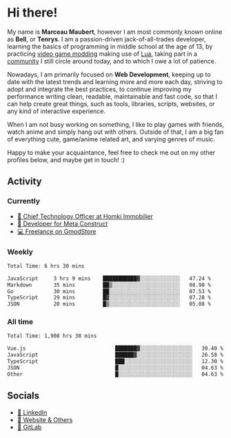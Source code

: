 # Hi there!

My name is **Marceau Maubert**, however I am most commonly known online as **Bell**, or **Tenrys**. I am a passion-driven jack-of-all-trades developer, learning the basics of programming in middle school at the age of 13, by practicing [video game modding](https://garrysmod.com) making use of [Lua](https://lua.org), taking part in a [community](https://metastruct.net) I still circle around today, and to which I owe a lot of patience.

Nowadays, I am primarily focused on **Web Development**, keeping up to date with the latest trends and learning more and more each day, striving to adopt  and integrate the best practices, to continue improving my performance writing clean, readable, maintainable and fast code, so that I can help create great things, such as tools, libraries, scripts, websites, or any kind of interactive experience.

When I am not busy working on something, I like to play games with friends, watch anime and simply hang out with others. Outside of that, I am a big fan of everything cute, game/anime related art, and varying genres of music.

Happy to make your acquaintance, feel free to check me out on my other profiles below, and maybe get in touch! :)

## Activity

### Currently

- [🏢 Chief Technology Officer at Homki Immobilier](https://homki-immobilier.com)
- [🎈 Developer for Meta Construct](https://metastruct.net)
- [💻 Freelance on GmodStore](https://www.gmodstore.com/users/Tenrys)

### Weekly
<!--START_SECTION:wakaWeekly-->

```txt
Total Time: 6 hrs 30 mins

JavaScript     3 hrs 9 mins    ███████████▓░░░░░░░░░░░░░   47.24 %
Markdown       35 mins         ██▒░░░░░░░░░░░░░░░░░░░░░░   08.98 %
Go             30 mins         ██░░░░░░░░░░░░░░░░░░░░░░░   07.53 %
TypeScript     29 mins         █▓░░░░░░░░░░░░░░░░░░░░░░░   07.28 %
JSON           20 mins         █▒░░░░░░░░░░░░░░░░░░░░░░░   05.08 %
```

<!--END_SECTION:wakaWeekly-->

### All time
<!--START_SECTION:wakaTotal-->

```txt
Total Time: 1,908 hrs 38 mins

Vue.js                             ███████▓░░░░░░░░░░░░░░░░░   30.40 %
JavaScript                         ██████▓░░░░░░░░░░░░░░░░░░   26.58 %
TypeScript                         ███░░░░░░░░░░░░░░░░░░░░░░   12.30 %
JSON                               █░░░░░░░░░░░░░░░░░░░░░░░░   04.63 %
Other                              █░░░░░░░░░░░░░░░░░░░░░░░░   04.63 %
```

<!--END_SECTION:wakaTotal-->

## Socials

- [👔 LinkedIn](https://www.linkedin.com/in/marceau-maubert)
- [🔗 Website & Others](https://bell.moe)
- [🦊 GitLab](https://gitlab.com/Tenrys)
